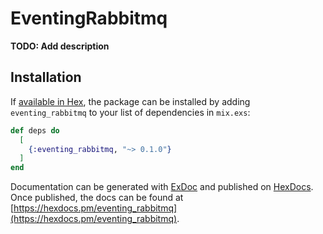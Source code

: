 # EventingRabbitmq

**TODO: Add description**

## Installation

If [available in Hex](https://hex.pm/docs/publish), the package can be installed
by adding `eventing_rabbitmq` to your list of dependencies in `mix.exs`:

```elixir
def deps do
  [
    {:eventing_rabbitmq, "~> 0.1.0"}
  ]
end
```

Documentation can be generated with [ExDoc](https://github.com/elixir-lang/ex_doc)
and published on [HexDocs](https://hexdocs.pm). Once published, the docs can
be found at [https://hexdocs.pm/eventing_rabbitmq](https://hexdocs.pm/eventing_rabbitmq).

